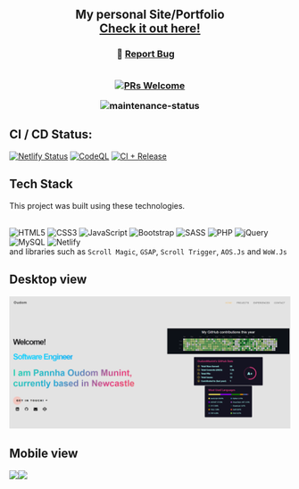 <h2 align="center">
  My personal Site/Portfolio<br/>
  <a href="https://oudommunint.netlify.app/" target="_blank">Check it out here!</a>
</h2>
 <h3 align="center">
    🔹
    <a href="https://github.com/OudomMunint/Personal-Site-from-desktop/issues">Report Bug</a> &nbsp; &nbsp; <br> <br>
  
  [![PRs Welcome](https://img.shields.io/badge/PRs-welcome-brightgreen.svg?style=flat-square)](http://makeapullrequest.com)
  
  ![maintenance-status](https://img.shields.io/badge/maintenance-actively--developed-brightgreen.svg)
</h3>

## CI / CD Status:
[![Netlify Status](https://api.netlify.com/api/v1/badges/0260a7f6-2b1b-4b6f-8e7e-69995eb35ce5/deploy-status)](https://app.netlify.com/sites/oudommunint/deploys) [![CodeQL](https://github.com/OudomMunint/Personal-Website/actions/workflows/codeql.yml/badge.svg)](https://github.com/OudomMunint/Personal-Website/actions/workflows/codeql.yml) [![CI + Release](https://github.com/OudomMunint/Personal-Website/actions/workflows/main.yml/badge.svg)](https://github.com/OudomMunint/Personal-Website/actions/workflows/main.yml)
 <h2>Tech Stack</h2>
  This project was built using these technologies.</br></br>
  
![HTML5](https://img.shields.io/badge/html5-%23E34F26.svg?style=for-the-badge&logo=html5&logoColor=white)
![CSS3](https://img.shields.io/badge/css3-%231572B6.svg?style=for-the-badge&logo=css3&logoColor=white)
![JavaScript](https://img.shields.io/badge/javascript-%23323330.svg?style=for-the-badge&logo=javascript&logoColor=%23F7DF1E)
![Bootstrap](https://img.shields.io/badge/bootstrap-%23563D7C.svg?style=for-the-badge&logo=bootstrap&logoColor=white)
![SASS](https://img.shields.io/badge/SASS-hotpink.svg?style=for-the-badge&logo=SASS&logoColor=white)
![PHP](https://img.shields.io/badge/php-%23777BB4.svg?style=for-the-badge&logo=php&logoColor=white)
![jQuery](https://img.shields.io/badge/jquery-%230769AD.svg?style=for-the-badge&logo=jquery&logoColor=white)
![MySQL](https://img.shields.io/badge/mysql-%2300f.svg?style=for-the-badge&logo=mysql&logoColor=white)
![Netlify](https://img.shields.io/badge/netlify-%23000000.svg?style=for-the-badge&logo=netlify&logoColor=#00C7B7)
 </br>
 and libraries such as `Scroll Magic`, `GSAP`, `Scroll Trigger`, `AOS.Js` and `WoW.Js`
 </br>
 <h2>Desktop view</h2>
 <img src="/images/readme hero.png"/>
 <h2>Mobile view</h2>
 <div style="display: Flex;">
 <img style="display: inline" src="/images/gitHeroMobile.png"/>
 <img style="display: inline" src="/images/gitHeroMobile2.png"/>
 </div>
 </h2>

